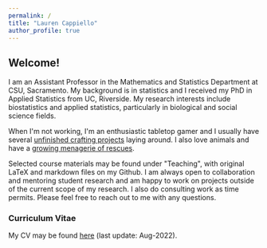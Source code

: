 ```yaml
---
permalink: /
title: "Lauren Cappiello"
author_profile: true
---
```


## Welcome!

I am an Assistant Professor in the Mathematics and Statistics Department at CSU, Sacramento. My background is in statistics and I received my PhD in Applied Statistics from UC, Riverside. My research interests include biostatistics and applied statistics, particularly in biological and social science fields. 

When I'm not working, I'm an enthusiastic tabletop gamer and I usually have several <a href="https://lgpcappiello.github.io/Crafting-Projects/">unfinished crafting projects</a> laying around. I also love animals and have a <a href="https://lgpcappiello.github.io/Meet-the-Rescues/">growing menagerie of rescues</a>. 

Selected course materials may be found under "Teaching", with original LaTeX and markdown files on my Github. I am always open to collaboration and mentoring student research and am happy to work on projects outside of the current scope of my research. I also do consulting work as time permits. Please feel free to reach out to me with any questions. 

### Curriculum Vitae
My CV may be found <a href="https://lgpcappiello.github.io/CappielloCV.pdf" target="_blank">here</a> (last update: Aug-2022).
